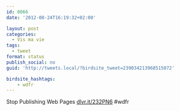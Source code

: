 ```yaml
---
id: 8066
date: '2012-08-24T16:19:32+02:00'

layout: post
categories:
  - Vis ma vie
tags:
  - tweet
format: status
publish_social: no
guid: 'http://tweets.local/?birdsite_tweet=239034213968515072'

birdsite_hashtags:
    - wdfr
---
```


Stop Publishing Web Pages [dlvr.it/232PN6](http://dlvr.it/232PN6) #wdfr